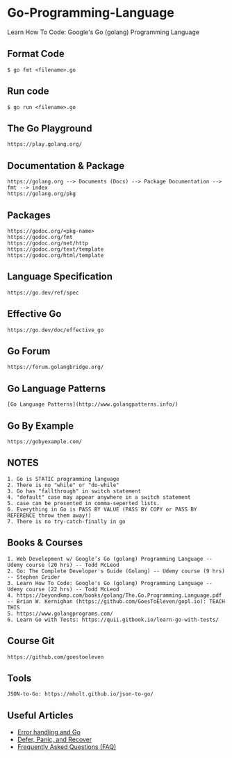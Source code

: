 # Go-Programming-Language
Learn How To Code: Google's Go (golang) Programming Language

## Format Code
```
$ go fmt <filename>.go
```

## Run code
```
$ go run <filename>.go
```

## The Go Playground
```
https://play.golang.org/
```

## Documentation & Package
```
https://golang.org --> Documents (Docs) --> Package Documentation --> fmt --> index
https://golang.org/pkg
```

## Packages
```
https://godoc.org/<pkg-name>
https://godoc.org/fmt
https://godoc.org/net/http
https://godoc.org/text/template
https://godoc.org/html/template
```
## Language Specification
```
https://go.dev/ref/spec
```

## Effective Go
```
https://go.dev/doc/effective_go
```

## Go Forum
```
https://forum.golangbridge.org/
```

## Go Language Patterns
```
[Go Language Patterns](http://www.golangpatterns.info/)
```

## Go By Example
```
https://gobyexample.com/
```

## NOTES
```
1. Go is STATIC programming language
2. There is no "while" or "do-while"
3. Go has "fallthrough" in switch statement
4. "default" case may appear anywhere in a switch statement
5. case can be presented in comma-seperted lists.
6. Everything in Go is PASS BY VALUE (PASS BY COPY or PASS BY REFERENCE throw them away!)
7. There is no try-catch-finally in go
```

## Books & Courses
```
1. Web Development w/ Google’s Go (golang) Programming Language -- Udemy course (20 hrs) -- Todd McLeod
2. Go: The Complete Developer's Guide (Golang) -- Udemy course (9 hrs) -- Stephen Grider
3. Learn How To Code: Google's Go (golang) Programming Language -- Udemy course (22 hrs) -- Todd McLeod
4. https://beyondkmp.com/books/golang/The.Go.Programming.Language.pdf -- Brian W. Kernighan (https://github.com/GoesToEleven/gopl.io): TEACH THIS
5. https://www.golangprograms.com/
6. Learn Go with Tests: https://quii.gitbook.io/learn-go-with-tests/
```

## Course Git
```
https://github.com/goestoeleven
```

## Tools
```
JSON-to-Go: https://mholt.github.io/json-to-go/
```

## Useful Articles

* [Error handling and Go](https://go.dev/blog/error-handling-and-go)
* [Defer, Panic, and Recover](https://go.dev/blog/defer-panic-and-recover)
* [Frequently Asked Questions (FAQ)](https://go.dev/doc/faq#exceptions)
